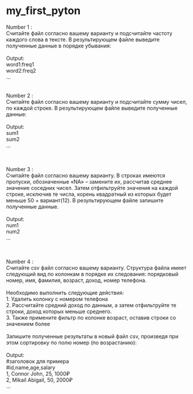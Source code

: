 # my_first_pyton

Number 1 :<br/>
    Считайте файл согласно вашему варианту и подсчитайте частоту каждого слова в тексте. В результирующем файле выведите полученные данные в порядке убывания:<br/><br/>
    Output:<br/>
        <t/>word1:freq1<br/>
        <t/>word2:freq2<br/>
        <t/>...<br/><br/><br/>
Number 2 :<br/>
    Считайте файл согласно вашему варианту и подсчитайте сумму чисел, по каждой строке. В результирующем файле выведите полученные данные:<br/><br/>
    Output:<br/>
        <t/>sum1<br/>
        <t/>sum2<br/>
        <t/>...<br/><br/><br/>

Number 3 :<br/>
    Считайте файл согласно вашему варианту. В строках имеются пропуски, обозначенные «NA» – замените их, рассчитав среднее значение соседних чисел. Затем отфильтруйте значения на каждой строке, исключив те числа, корень квадратный из которых будет меньше 50 + вариант(12). В результирующем файле запишите полученные данные.<br/><br/>
    Output:<br/>
        <t/>num1<br/>
        <t/>num2<br/>
        <t/>...<br/><br/><br/>

Number 4 :<br/>
    Считайте csv файл согласно вашему варианту. Структура файла имеет следующий вид по колонкам в порядке их следования: порядковый номер, имя, фамилия, возраст, доход, номер телефона.<br/><br/>
    Необходимо выполнить следующие действия:<br/>
        <t/>1. Удалить колонку с номером телефона<br/>
        <t/>2. Рассчитайте средний доход по данным, а затем отфильтруйте те строки, доход которых меньше среднего.<br/>
        <t/>3. Также примените фильтр по колонке возраст, оставив строки со значением более<br/><br/>
        Запишите полученные результаты в новый файл csv, произведя при этом сортировку по полю номер (по возрастанию):<br/><br/>
    Output:<br/>
        <t/>#заголовок для примера<br/>
        <t/>#id,name,age,salary<br/>
        <t/>1, Connor John, 25, 1000₽<br/>
        <t/>2, Mikail Abigail, 50, 2000₽<br/>
        <t/>...<br/><br/><br/>

